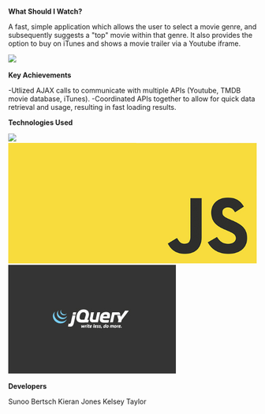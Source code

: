 **What Should I Watch?**

A fast, simple application which allows the user to select a movie genre, and subsequently suggests a "top" movie within that genre. It also provides the option to buy on iTunes and shows a movie trailer via a Youtube iframe.

![](Assets/movieSuggestGIF.gif)

**Key Achievements**

-Utlized AJAX calls to communicate with multiple APIs (Youtube, TMDB movie database, iTunes).
-Coordinated APIs together to allow for quick data retrieval and usage, resulting in fast loading results.

**Technologies Used**

![](Assets/HtmlCss.jpg)
![](Assets/JavascriptLogo.jpg)
![](Assets/jquery.gif)

**Developers**

Sunoo Bertsch
Kieran Jones
Kelsey Taylor
